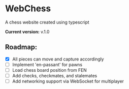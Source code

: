 # WebChess
A chess website created using typescript

**Current version:** v.1.0

## Roadmap:
- [x] All pieces can move and capture accordingly 
- [ ] Implement 'en-passant' for pawns
- [ ] Load chess board position from FEN
- [ ] Add checks, checkmates, and stalemates
- [ ] Add networking support via WebSocket for multiplayer
